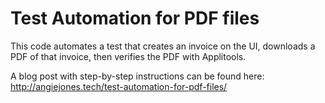 # Test Automation for PDF files
This code automates a test that creates an invoice on the UI, downloads a PDF of that invoice, then verifies the PDF with Applitools.

A blog post with step-by-step instructions can be found here: http://angiejones.tech/test-automation-for-pdf-files/
